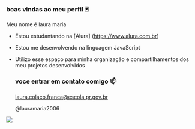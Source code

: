### boas vindas ao meu perfil 🃏

Meu nome é laura maria 

- Estou estudantando na [Alura] (https://www.alura.com.br)
- Estou me desenvolvendo na linguagem JavaScript
- Utilizo esse espaço para minha organização e compartilhamentos dos meu projetos desenvolvidos

  ### voce entrar em contato comigo 📫

  laura.colaco.franca@escola.pr.gov.br
  
  @lauramaria2006

![](https://media.tenor.com/CXc-0JjabvAAAAAC/bts-reaction-jungkook-meme.gif)
